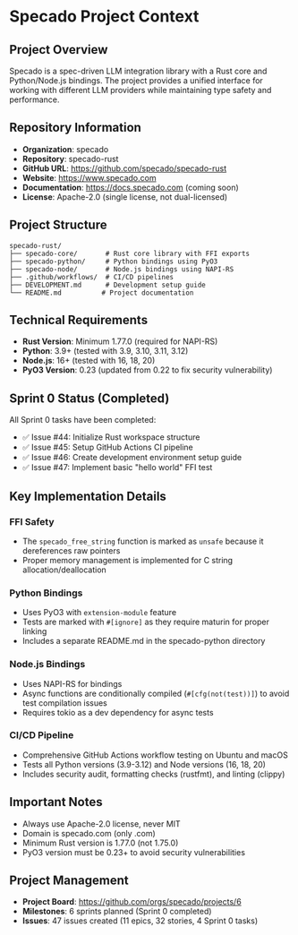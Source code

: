 # Specado Project Context

## Project Overview
Specado is a spec-driven LLM integration library with a Rust core and Python/Node.js bindings. The project provides a unified interface for working with different LLM providers while maintaining type safety and performance.

## Repository Information
- **Organization**: specado
- **Repository**: specado-rust
- **GitHub URL**: https://github.com/specado/specado-rust
- **Website**: https://www.specado.com
- **Documentation**: https://docs.specado.com (coming soon)
- **License**: Apache-2.0 (single license, not dual-licensed)

## Project Structure
```
specado-rust/
├── specado-core/       # Rust core library with FFI exports
├── specado-python/     # Python bindings using PyO3
├── specado-node/       # Node.js bindings using NAPI-RS
├── .github/workflows/  # CI/CD pipelines
├── DEVELOPMENT.md      # Development setup guide
└── README.md          # Project documentation
```

## Technical Requirements
- **Rust Version**: Minimum 1.77.0 (required for NAPI-RS)
- **Python**: 3.9+ (tested with 3.9, 3.10, 3.11, 3.12)
- **Node.js**: 16+ (tested with 16, 18, 20)
- **PyO3 Version**: 0.23 (updated from 0.22 to fix security vulnerability)

## Sprint 0 Status (Completed)
All Sprint 0 tasks have been completed:
- ✅ Issue #44: Initialize Rust workspace structure
- ✅ Issue #45: Setup GitHub Actions CI pipeline
- ✅ Issue #46: Create development environment setup guide
- ✅ Issue #47: Implement basic "hello world" FFI test

## Key Implementation Details

### FFI Safety
- The `specado_free_string` function is marked as `unsafe` because it dereferences raw pointers
- Proper memory management is implemented for C string allocation/deallocation

### Python Bindings
- Uses PyO3 with `extension-module` feature
- Tests are marked with `#[ignore]` as they require maturin for proper linking
- Includes a separate README.md in the specado-python directory

### Node.js Bindings
- Uses NAPI-RS for bindings
- Async functions are conditionally compiled (`#[cfg(not(test))]`) to avoid test compilation issues
- Requires tokio as a dev dependency for async tests

### CI/CD Pipeline
- Comprehensive GitHub Actions workflow testing on Ubuntu and macOS
- Tests all Python versions (3.9-3.12) and Node versions (16, 18, 20)
- Includes security audit, formatting checks (rustfmt), and linting (clippy)

## Important Notes
- Always use Apache-2.0 license, never MIT
- Domain is specado.com (only .com)
- Minimum Rust version is 1.77.0 (not 1.75.0)
- PyO3 version must be 0.23+ to avoid security vulnerabilities

## Project Management
- **Project Board**: https://github.com/orgs/specado/projects/6
- **Milestones**: 6 sprints planned (Sprint 0 completed)
- **Issues**: 47 issues created (11 epics, 32 stories, 4 Sprint 0 tasks)
